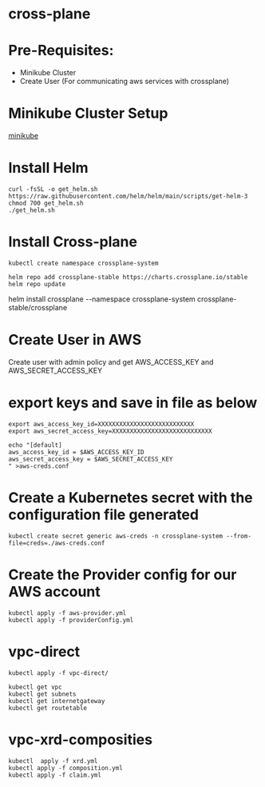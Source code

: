 # cross-plane

# Pre-Requisites:
  - Minikube Cluster
  - Create User (For communicating aws services with crossplane)
# Minikube Cluster Setup
  [minikube](https://github.com/Naresh240/kubernetes/tree/main/minikube-setup)
# Install Helm
````
curl -fsSL -o get_helm.sh https://raw.githubusercontent.com/helm/helm/main/scripts/get-helm-3
chmod 700 get_helm.sh
./get_helm.sh
`````
# Install Cross-plane
`````
kubectl create namespace crossplane-system

helm repo add crossplane-stable https://charts.crossplane.io/stable
helm repo update
`````
helm install crossplane --namespace crossplane-system crossplane-stable/crossplane
# Create User in AWS
  Create user with admin policy and get AWS_ACCESS_KEY and AWS_SECRET_ACCESS_KEY
# export keys and save in file as below
`````
export aws_access_key_id=XXXXXXXXXXXXXXXXXXXXXXXXXXX
export aws_secret_access_key=XXXXXXXXXXXXXXXXXXXXXXXXXXXX

echo "[default]
aws_access_key_id = $AWS_ACCESS_KEY_ID
aws_secret_access_key = $AWS_SECRET_ACCESS_KEY
" >aws-creds.conf
`````
# Create a Kubernetes secret with the configuration file generated
`````
kubectl create secret generic aws-creds -n crossplane-system --from-file=creds=./aws-creds.conf
`````
# Create the Provider config for our AWS account
`````  
kubectl apply -f aws-provider.yml
kubectl apply -f providerConfig.yml
````` 
# vpc-direct
`````
kubectl apply -f vpc-direct/

kubectl get vpc
kubectl get subnets
kubectl get internetgateway
kubectl get routetable
`````  
# vpc-xrd-composities
`````
kubectl  apply -f xrd.yml
kubectl apply -f composition.yml
kubectl apply -f claim.yml
``````
